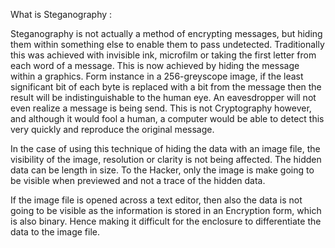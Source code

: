 What is Steganography :

Steganography is not actually a method of encrypting messages, but hiding them within something else to enable them to pass undetected. Traditionally this was achieved with invisible ink, microfilm or taking the first letter from each word of a message. This is now achieved by hiding the message within a graphics. Form instance in a 256-greyscope image, if the least significant bit of each byte is replaced with a bit from the message then the result will be indistinguishable to the human eye. An eavesdropper will not even realize a message is being send. This is not Cryptography however, and although it would fool a human, a computer would be able to detect this very quickly and reproduce the original message.

In the case of using this technique of hiding the data with an image file, the visibility of the image, resolution or clarity is not being affected. The hidden data can be length in size. To the Hacker, only the image is make going to be visible when previewed and not a trace of the hidden data.

If the image file is opened across a text editor, then also the data is not going to be visible as the information is stored in an Encryption form, which is also binary. Hence making it difficult for the enclosure to differentiate the data to the image file.
